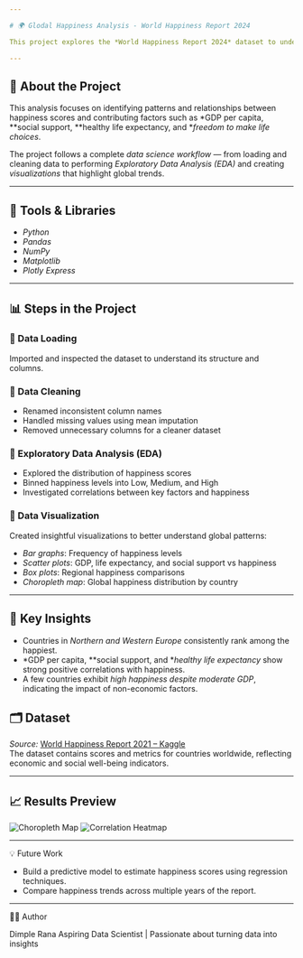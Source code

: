 ```yaml
---

# 🌍 Glodal Happiness Analysis - World Happiness Report 2024

This project explores the *World Happiness Report 2024* dataset to understand how different social, economic, and health factors influence happiness levels across countries.

---
```


## 📘 About the Project
This analysis focuses on identifying patterns and relationships between happiness scores and contributing factors such as *GDP per capita, **social support, **healthy life expectancy, and **freedom to make life choices*.  

The project follows a complete *data science workflow* — from loading and cleaning data to performing *Exploratory Data Analysis (EDA)* and creating *visualizations* that highlight global trends.

---

## 🧰 Tools & Libraries
- *Python*
- *Pandas*
- *NumPy*
- *Matplotlib*
- *Plotly Express*

---

## 📊 Steps in the Project

### ⿡ Data Loading  
Imported and inspected the dataset to understand its structure and columns.

### ⿢ Data Cleaning  
- Renamed inconsistent column names  
- Handled missing values using mean imputation  
- Removed unnecessary columns for a cleaner dataset  

### ⿣ Exploratory Data Analysis (EDA)  
- Explored the distribution of happiness scores  
- Binned happiness levels into Low, Medium, and High  
- Investigated correlations between key factors and happiness  

### ⿤ Data Visualization  
Created insightful visualizations to better understand global patterns:
- *Bar graphs*: Frequency of happiness levels  
- *Scatter plots*: GDP, life expectancy, and social support vs happiness  
- *Box plots*: Regional happiness comparisons  
- *Choropleth map*: Global happiness distribution by country  

---

## 🌟 Key Insights
- Countries in *Northern and Western Europe* consistently rank among the happiest.  
- *GDP per capita, **social support, and **healthy life expectancy* show strong positive correlations with happiness.  
- A few countries exhibit *high happiness despite moderate GDP*, indicating the impact of non-economic factors.  

## 🗂 Dataset
*Source:* [World Happiness Report 2021 – Kaggle](https://www.kaggle.com/datasets/ajaypalsinghlo/world-happiness-report-2021)  
The dataset contains scores and metrics for countries worldwide, reflecting economic and social well-being indicators.

---

## 📈 Results Preview
![Choropleth Map](images/choropleth.png)
![Correlation Heatmap](images/correlation.png)

---

💡 Future Work

* Build a predictive model to estimate happiness scores using regression techniques.
* Compare happiness trends across multiple years of the report.

---

👩‍💻 Author

Dimple Rana
Aspiring Data Scientist | Passionate about turning data into insights





